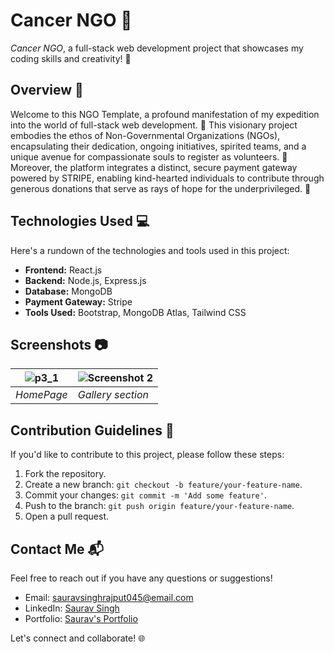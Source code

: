 # Cancer NGO 🚀

*Cancer NGO*, a full-stack web development project that showcases my coding skills and creativity! 🌟

## Overview 📖

Welcome to this NGO Template, a profound manifestation of my expedition into the world of full-stack web development. 🚀 This visionary project embodies the ethos of Non-Governmental Organizations (NGOs), encapsulating their dedication, ongoing initiatives, spirited teams, and a unique avenue for compassionate souls to register as volunteers. 🤝 Moreover, the platform integrates a distinct, secure payment gateway powered by STRIPE, enabling kind-hearted individuals to contribute through generous donations that serve as rays of hope for the underprivileged. 💖

## Technologies Used 💻

Here's a rundown of the technologies and tools used in this project:

- **Frontend:** React.js
- **Backend:** Node.js, Express.js
- **Database:** MongoDB
- **Payment Gateway:** Stripe
- **Tools Used:** Bootstrap, MongoDB Atlas, Tailwind CSS

## Screenshots 📷


| ![p3_1](https://github.com/Saurav-045/Cancer_NGO/assets/83125250/fc7f8da4-ef31-4ba7-89df-810fa0c58cdb)| ![Screenshot 2](https://github.com/Saurav-045/Cancer_NGO/assets/83125250/4074533f-f8b0-4b09-a5c6-8f1d29211abb)|
|-------------------------------------------|-------------------------------------------|
| *HomePage*                | *Gallery section*                |



## Contribution Guidelines 🤝

If you'd like to contribute to this project, please follow these steps:

1. Fork the repository.
2. Create a new branch: `git checkout -b feature/your-feature-name`.
3. Commit your changes: `git commit -m 'Add some feature'`.
4. Push to the branch: `git push origin feature/your-feature-name`.
5. Open a pull request.

## Contact Me 📬

Feel free to reach out if you have any questions or suggestions!

- Email: sauravsinghrajput045@email.com
- LinkedIn: [Saurav Singh](https://www.linkedin.com/in/saurav045/)
- Portfolio: [Saurav's Portfolio](https://sauravsinghrajput.netlify.app)

Let's connect and collaborate! 🌐
